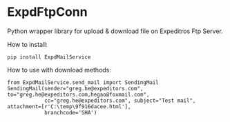# ExpdFtpConn

Python wrapper library for upload & download file on Expeditros Ftp Server.


How to install:

    pip install ExpdMailService


How to use with download methods:

    from ExpdMailService.send_mail import SendingMail
    SendingMail(sender="greg.he@expeditors.com", to="greg.he@expeditors.com,hegao@foxmail.com", 
                cc="greg.he@expeditors.com", subject="Test mail", attachment=[r'C:\temp\9f916dacee.html'],
                branchcode='SHA')    

